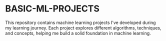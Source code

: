 # BASIC-ML-PROJECTS
This repository contains machine learning projects I've developed during my learning journey. Each project explores different algorithms, techniques, and concepts, helping me build a solid foundation in machine learning.
